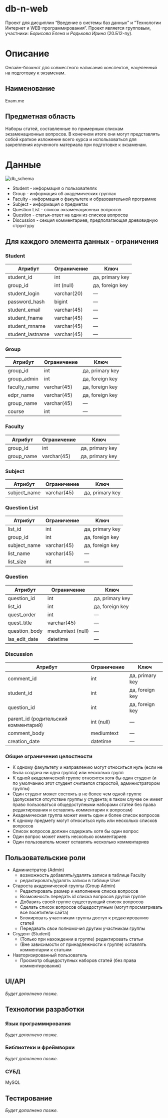 # db-n-web
Проект для дисциплин “Введение в системы баз данных” и “Технологии Интернет и WEB-программирования”.
Проект является групповым, участники: *Борисова Елена* и *Радькова Ирина* (20.Б12-пу).
# Описание
Онлайн-блокнот для совместного написания конспектов, нацеленный на подготовку к экзаменам.
## Наименование
Exam.me
## Предметная область
Наборы статей, составленные по примерным спискам экзаменационных вопросов. В конечном итоге они могут представлять собой краткое изложение всего курса и использоваться для закрепления изученного материала при подготовке к экзаменам.
# Данные
![db_schema](https://user-images.githubusercontent.com/63803498/197834949-9fd90cde-6b4a-4bcb-b037-2e0208ac8b39.png)
- Student - информация о пользователях
- Group - информация об академических группах
- Faculty - информация о факультете и образовательной программе
- Subject - информация о предметах
- Question List - список экзаменационных вопросов
- Question - статья-ответ на один из списков вопросов
- Discussion - секция комментариев, предполагающая древовидную структуру
## Для каждого элемента данных - ограничения
### Student
| Атрибут | Ограничение | Ключ |
| --- | --- | --- |
| student_id | int | да, primary key |
| group_id | int (null) | да, foreign key |
| student_login | varchar(20) | — |
| password_hash | bigint | — |
| student_email | varchar(45) | — |
| student_fname | varchar(45) | — |
| student_mname | varchar(45) | — |
| student_lastname | varchar(45) | — |
### Group
| Атрибут | Ограничение | Ключ |
| --- | --- | --- |
| group_id | int | да, primary key |
| group_admin | int | да, foreign key |
| faculty_name | varchar(45) | да, foreign key |
| edpr_name | varchar(45) | да, foreign key |
| group_name | varchar(45) | — |
| course | int | — |
### Faculty
| Атрибут | Ограничение | Ключ |
| --- | --- | --- |
| group_id | int | да, primary key |
| group_name | varchar(45) | да, primary key |
### Subject
| Атрибут | Ограничение | Ключ |
| --- | --- | --- |
| subject_name | varchar(45) | да, primary key |
### Question List
| Атрибут | Ограничение | Ключ |
| --- | --- | --- |
| list_id | int | да, primary key |
| group_id | int | да, foreign key |
| subject_name | varchar(45) | да, foreign key |
| list_name | varchar(45) | — |
| list_size | int | — |
### Question
| Атрибут | Ограничение | Ключ |
| --- | --- | --- |
| question_id | int | да, primary key |
| list_id | int | да, foreign key |
| quest_order | int | — |
| quest_title | varchar(45) | — |
| question_body | mediumtext (null) | — |
| las_edit_date | datetime | — |
### Discussion
| Атрибут | Ограничение | Ключ |
| --- | --- | --- |
| comment_id | int | да, primary key |
| student_id | int | да, foreign key |
| question_id | int | да, foreign key |
| parent_id (родительский комментарий) | int (null) | — |
| comment_body | mediumtext | — |
| creation_date | datetime | — |
### Общие ограничения целостности
- К одному факультету и направлению могут относиться нуль (если не была создана ни одна группа) или несколько групп
- К одной академической группе относится хотя бы один студент (и по умолчанию этот студент считается старостой, администратором группы)
- Один студент может состоять в не более чем одной группе (допускается отсутствие группы у студента; в таком случае он имеет право пользоваться общедоступными наборами статей без права редактирования и оставлять комментарии к вопросам)
- Академическая группа может иметь один и более список вопросов
- К одному предмету могут относиться нуль или несколько списков вопросов
- Список вопросов должен содержать хотя бы один вопрос
- Один вопрос может иметь несколько комментариев
- Один пользователь может оставлять несколько комментариев
## Пользовательские роли
- Администратор (Admin)
    - возможность добавлять/удалять записи в таблице Faculty
    - редактировать/удалять записи в таблице User
- Староста академической группы (Group Admin)
    - Редактировать размер и наполнение списка вопросов
    - Возможность передать id списка вопросов другой группе
    - Добавить своей группе существующий список вопросов
    - Сделать список вопросов общедоступным (могут просматривать все посетители сайта)
    - Блокировать участникам группы доступ к редактированию статей
    - Передавать свои полномочия другим участникам группы
- Студент (Student)
    - (Только при нахождении в группе) редактировать статьи
    - (Вне зависимости от принадлежности к группе) оставлять комментарии к статьям
- Навторизированный пользователь
    - Просмотр общедоступных наборов статей (без права комментирования)
## UI/API
*Будет дополнено позже.*
## Технологии разработки
### Язык программирования
*Будет дополнено позже.*
### Библиотеки и фреймворки
*Будет дополнено позже.*
### СУБД
MySQL
## Тестирование
*Будет дополнено позже.*
